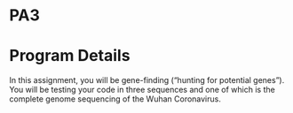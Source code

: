 # PA3

# Program Details
In this assignment, you will be gene-finding (“hunting for potential genes”). You will be testing your code in three 
sequences and one of which is the complete genome sequencing of the Wuhan Coronavirus. 
